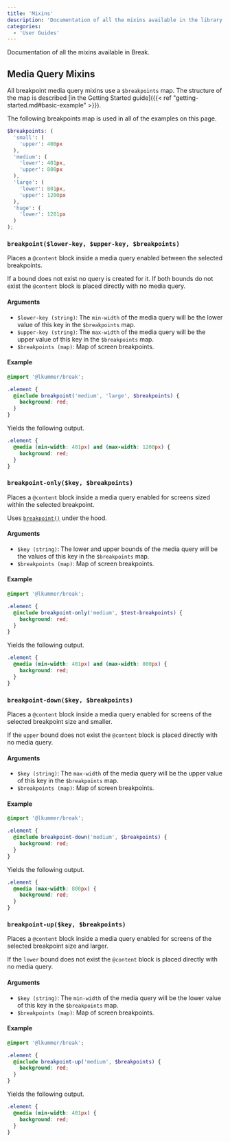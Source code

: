 ```yaml
---
title: 'Mixins'
description: 'Documentation of all the mixins available in the library.'
categories:
  - 'User Guides'
---
```


Documentation of all the mixins available in Break.

## Media Query Mixins

All breakpoint media query mixins use a `$breakpoints` map.
The structure of the map is described
[in the Getting Started guide]({{< ref "getting-started.md#basic-example" >}}).

The following breakpoints map is used in all of the examples on this page.

```scss
$breakpoints: (
  'small': (
    'upper': 400px
  ),
  'medium': (
    'lower': 401px,
    'upper': 800px
  ),
  'large': (
    'lower': 801px,
    'upper': 1200px
  ),
  'huge': (
    'lower': 1201px
  )
);
```

### `breakpoint($lower-key, $upper-key, $breakpoints)`

Places a `@content` block inside a media query enabled between the selected
breakpoints.

If a bound does not exist no query is created for it. If both bounds do not
exist the `@content` block is placed directly with no media query.

#### Arguments

- `$lower-key (string)`: The `min-width` of the media query will be the lower
  value of this key in the `$breakpoints` map.
- `$upper-key (string)`: The `max-width` of the media query will be the upper
  value of this key in the `$breakpoints` map.
- `$breakpoints (map)`: Map of screen breakpoints.

#### Example

```scss
@import '@lkummer/break';

.element {
  @include breakpoint('medium', 'large', $breakpoints) {
    background: red;
  }
}
```

Yields the following output.

```scss
.element {
  @media (min-width: 401px) and (max-width: 1200px) {
    background: red;
  }
}
```

### `breakpoint-only($key, $breakpoints)`

Places a `@content` block inside a media query enabled for screens sized within
the selected breakpoint.

Uses [`breakpoint()`](#breakpointlower-key-upper-key-breakpoints)
under the hood.

#### Arguments

- `$key (string)`: The lower and upper bounds of the media query will be the
  values of this key in the `$breakpoints` map.
- `$breakpoints (map)`: Map of screen breakpoints.

#### Example

```scss
@import '@lkummer/break';

.element {
  @include breakpoint-only('medium', $test-breakpoints) {
    background: red;
  }
}
```

Yields the following output.

```scss
.element {
  @media (min-width: 401px) and (max-width: 800px) {
    background: red;
  }
}
```

### `breakpoint-down($key, $breakpoints)`

Places a `@content` block inside a media query enabled for screens of the
selected breakpoint size and smaller.

If the `upper` bound does not exist the `@content` block is placed directly with
no media query.

#### Arguments

- `$key (string)`: The `max-width` of the media query will be the upper value of
  this key in the `$breakpoints` map.
- `$breakpoints (map)`: Map of screen breakpoints.

#### Example

```scss
@import '@lkummer/break';

.element {
  @include breakpoint-down('medium', $breakpoints) {
    background: red;
  }
}
```

Yields the following output.

```scss
.element {
  @media (max-width: 800px) {
    background: red;
  }
}
```

### `breakpoint-up($key, $breakpoints)`

Places a `@content` block inside a media query enabled for screens of the
selected breakpoint size and larger.

If the `lower` bound does not exist the `@content` block is placed directly with
no media query.

#### Arguments

- `$key (string)`: The `min-width` of the media query will be the lower value of
  this key in the `$breakpoints` map.
- `$breakpoints (map)`: Map of screen breakpoints.

#### Example

```scss
@import '@lkummer/break';

.element {
  @include breakpoint-up('medium', $breakpoints) {
    background: red;
  }
}
```

Yields the following output.

```scss
.element {
  @media (min-width: 401px) {
    background: red;
  }
}
```
